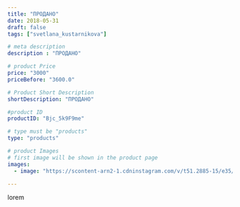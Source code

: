 ```yaml
---
title: "ПРОДАНО"
date: 2018-05-31
draft: false
tags: ["svetlana_kustarnikova"]

# meta description
description : "ПРОДАНО"

# product Price
price: "3000"
priceBefore: "3600.0"

# Product Short Description
shortDescription: "ПРОДАНО"

#product ID
productID: "Bjc_5k9F9me"

# type must be "products"
type: "products"

# product Images
# first image will be shown in the product page
images:
  - image: "https://scontent-arn2-1.cdninstagram.com/v/t51.2885-15/e35/32548289_1542993399144580_8720178526063427584_n.jpg?se=7&tp=1&_nc_ht=scontent-arn2-1.cdninstagram.com&_nc_cat=104&_nc_ohc=nboQ_ouEunIAX9eoshW&ccb=7-4&oh=c13e0825d7dc292cf2ac0195a78b3e6f&oe=6082FE55&ig_cache_key=MTc5MTU4Nzc4NTQwNjY2NzE2Ng%3D%3D.2-ccb7-4"

---
```

lorem
